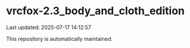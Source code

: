 # vrcfox-2.3_body_and_cloth_edition

Last updated: 2025-07-17 14:12:57

This repository is automatically maintained.
